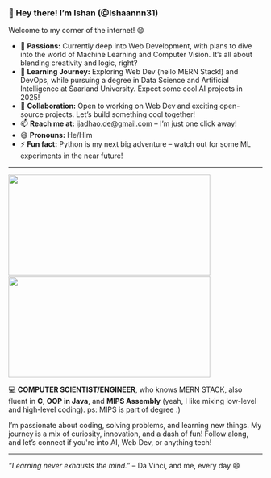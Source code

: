 ### 👋 Hey there! I’m Ishan (@Ishaannn31)

Welcome to my corner of the internet! 😄

- 👀 **Passions:** Currently deep into Web Development, with plans to dive into the world of Machine Learning and Computer Vision. It’s all about blending creativity and logic, right? 
- 🌱 **Learning Journey:** Exploring Web Dev (hello MERN Stack!) and DevOps, while pursuing a degree in Data Science and Artificial Intelligence at Saarland University. Expect some cool AI projects in 2025! 
- 💬 **Collaboration:** Open to working on Web Dev and exciting open-source projects. Let’s build something cool together!
- 📫 **Reach me at:** ijadhao.de@gmail.com – I’m just one click away!
- 😄 **Pronouns:** He/Him
- ⚡ **Fun fact:** Python is my next big adventure – watch out for some ML experiments in the near future!

---
<p float="left">
    <img src="https://github-readme-stats.vercel.app/api?username=Ishaannn31&show_icons=true&theme=radical" width="400" height="200" />
    &nbsp; &nbsp; <!-- Space between the images -->
    <img src="https://github-readme-stats.vercel.app/api/top-langs/?username=Ishaannn31&layout=compact&theme=radical" width="400" height="200" />
</p>



💻 **COMPUTER SCIENTIST/ENGINEER**, who knows MERN STACK, also fluent in **C**, **OOP in Java**, and **MIPS Assembly** (yeah, I like mixing low-level and high-level coding). ps: MIPS is part of degree :)

I’m passionate about coding, solving problems, and learning new things. My journey is a mix of curiosity, innovation, and a dash of fun! Follow along, and let’s connect if you're into AI, Web Dev, or anything tech!

---

_“Learning never exhausts the mind.”_ – Da Vinci, and me, every day 😄
